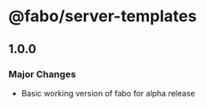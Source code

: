 # @fabo/server-templates

## 1.0.0
### Major Changes

- Basic working version of fabo for alpha release
